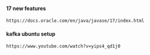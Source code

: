 #### 17 new features

    https://docs.oracle.com/en/java/javase/17/index.html

#### kafka ubuntu setup

    https://www.youtube.com/watch?v=yips4_qd1j0    
